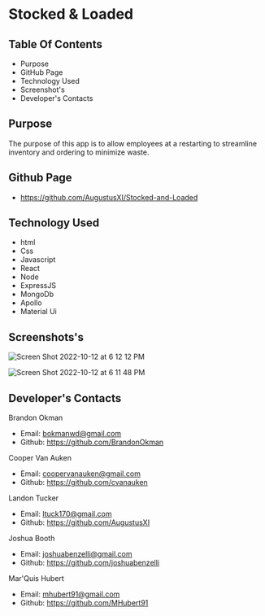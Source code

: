 # Stocked & Loaded

## Table Of Contents
* Purpose
* GitHub Page
* Technology Used
* Screenshot's
* Developer's Contacts

## Purpose

The purpose of this app is to allow employees at a restarting to streamline inventory and ordering to minimize waste.

## Github Page
* https://github.com/AugustusXI/Stocked-and-Loaded

## Technology Used
* html
* Css
* Javascript
* React
* Node 
* ExpressJS
* MongoDb
* Apollo
* Material Ui

## Screenshots's

![Screen Shot 2022-10-12 at 6 12 12 PM](https://user-images.githubusercontent.com/87589924/195470305-9d3a4e1e-6b16-40d1-b5cd-26af7e4b0ae4.png)

![Screen Shot 2022-10-12 at 6 11 48 PM](https://user-images.githubusercontent.com/87589924/195470317-fd38f38a-91d3-4e39-b554-21e976c5dcd9.png)

## Developer's Contacts

Brandon Okman
* Email: bokmanwd@gmail.com
* Github: https://github.com/BrandonOkman 

Cooper Van Auken
* Email: coopervanauken@gmail.com
* Github: https://github.com/cvanauken

Landon Tucker
* Email: ltuck170@gmail.com
* Github: https://github.com/AugustusXI

Joshua Booth
* Email: joshuabenzelli@gmail.com
* Github: https://github.com/joshuabenzelli

Mar'Quis Hubert
* Email: mhubert91@gmail.com
* Github: https://github.com/MHubert91
